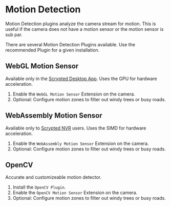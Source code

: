 # Motion Detection

Motion Detection plugins analyze the camera stream for motion. This is useful if the camera does not have a motion sensor or the motion sensor is sub par.

There are several Motion Detection Plugins available. Use the recommended Plugin for a given installation.

## WebGL Motion Sensor

Available only in the [Scrypted Desktop App](/desktop-application). Uses the GPU for hardware acceleration.

1. Enable the `WebGL Motion Sensor` Extension on the camera.
2. Optional: Configure motion zones to filter out windy trees or busy roads.

## WebAssembly Motion Sensor

Available only to [Scrypted NVR](/scrypted-nvr/) users. Uses the SIMD for hardware acceleration.

1. Enable the `WebAssembly Motion Sensor` Extension on the camera.
2. Optional: Configure motion zones to filter out windy trees or busy roads.

## OpenCV

Accurate and customizeable motion detector.

1. Install the `OpenCV Plugin`.
2. Enable the `OpenCV Motion Sensor` Extension on the camera.
3. Optional: Configure motion zones to filter out windy trees or busy roads.
